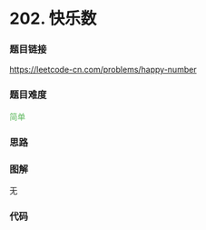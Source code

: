 # 202. 快乐数

### 题目链接

https://leetcode-cn.com/problems/happy-number

### 题目难度

<font color=#5CB85C>简单</font>

### 思路



### 图解

无

### 代码

```python
```